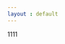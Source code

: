 ```yaml
---
layout : default
---
```


<div class="row">
    <div class="panel panel-default">
        <div>1111</div>
    </div>
</div>